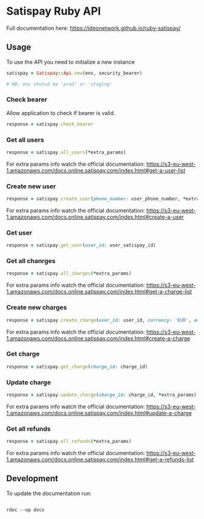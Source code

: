 # Satispay Ruby API

Full documentation here: https://ideonetwork.github.io/ruby-satispay/

## Usage

To use the API you need to initialize a new instance

```ruby
satispay = Satispay::Api.new(env, security_bearer)

# NB: env sholud be 'prod' or 'staging'
```

### Check bearer

Allow application to check if bearer is valid.

```ruby
response = satispay.check_bearer
```

### Get all users

```ruby
response = satispay.all_users(*extra_params)
```

For extra params info watch the official documentation: https://s3-eu-west-1.amazonaws.com/docs.online.satispay.com/index.html#get-a-user-list

### Create new user

```ruby
response = satispay.create_user(phone_number: user_phone_number, *extra_params)
```

For extra params info watch the official documentation: https://s3-eu-west-1.amazonaws.com/docs.online.satispay.com/index.html#create-a-user

### Get user

```ruby
response = satispay.get_user(user_id: user_satispay_id)
```

### Get all chanrges

```ruby
response = satispay.all_charges(*extra_params)
```

For extra params info watch the official documentation: https://s3-eu-west-1.amazonaws.com/docs.online.satispay.com/index.html#get-a-charge-list

### Create new charges

```ruby
response = satispay.create_charge(user_id: user_id, currency: 'EUR', amount: 100, *extra_params)
```

For extra params info watch the official documentation: 
https://s3-eu-west-1.amazonaws.com/docs.online.satispay.com/index.html#create-a-charge

### Get charge

```ruby
response = satispay.get_charge(charge_id: charge_id)
```

### Update charge


```ruby
response = satispay.update_charge(charge_id: charge_id, *extra_params)
```

For extra params info watch the official documentation: 
https://s3-eu-west-1.amazonaws.com/docs.online.satispay.com/index.html#update-a-charge

### Get all refunds

```ruby
response = satispay.all_refunds(*extra_params)
```

For extra params info watch the official documentation: https://s3-eu-west-1.amazonaws.com/docs.online.satispay.com/index.html#get-a-refunds-list

## Development

To update the documentation run:

```console

rdoc --op docs

```